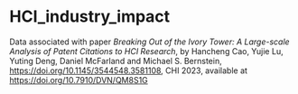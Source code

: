 # HCI_industry_impact
Data associated with paper *Breaking Out of the Ivory Tower: A Large-scale Analysis of Patent Citations to HCI Research*, by Hancheng Cao, Yujie Lu, Yuting Deng, Daniel McFarland and Michael S. Bernstein, https://doi.org/10.1145/3544548.3581108, CHI 2023, 
available at https://doi.org/10.7910/DVN/QM8S1G
